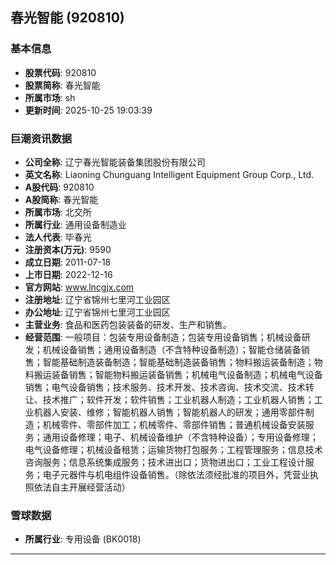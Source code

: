 ## 春光智能 (920810)

### 基本信息

- **股票代码**: 920810
- **股票简称**: 春光智能
- **所属市场**: sh
- **更新时间**: 2025-10-25 19:03:39

### 巨潮资讯数据

- **公司全称**: 辽宁春光智能装备集团股份有限公司
- **英文名称**: Liaoning Chunguang Intelligent Equipment Group Corp., Ltd.
- **A股代码**: 920810
- **A股简称**: 春光智能
- **所属市场**: 北交所
- **所属行业**: 通用设备制造业
- **法人代表**: 毕春光
- **注册资本(万元)**: 9590
- **成立日期**: 2011-07-18
- **上市日期**: 2022-12-16
- **官方网站**: www.lncgjx.com
- **注册地址**: 辽宁省锦州七里河工业园区
- **办公地址**: 辽宁省锦州七里河工业园区
- **主营业务**: 食品和医药包装装备的研发、生产和销售。
- **经营范围**: 一般项目：包装专用设备制造；包装专用设备销售；机械设备研发；机械设备销售；通用设备制造（不含特种设备制造）；智能仓储装备销售；智能基础制造装备制造；智能基础制造装备销售；物料搬运装备制造；物料搬运装备销售；智能物料搬运装备销售；机械电气设备制造；机械电气设备销售；电气设备销售；技术服务、技术开发、技术咨询、技术交流、技术转让、技术推广；软件开发；软件销售；工业机器人制造；工业机器人销售；工业机器人安装、维修；智能机器人销售；智能机器人的研发；通用零部件制造；机械零件、零部件加工；机械零件、零部件销售；普通机械设备安装服务；通用设备修理；电子、机械设备维护（不含特种设备）；专用设备修理；电气设备修理；机械设备租赁；运输货物打包服务；工程管理服务；信息技术咨询服务；信息系统集成服务；技术进出口；货物进出口；工业工程设计服务；电子元器件与机电组件设备销售。（除依法须经批准的项目外，凭营业执照依法自主开展经营活动）

### 雪球数据

- **所属行业**: 专用设备 (BK0018)

---